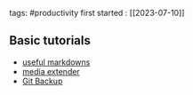 tags: #productivity
first started : [[2023-07-10]]

## Basic tutorials
- [useful markdowns](https://www.youtube.com/watch?v=d8fXEhWy_rY&list=PL90FNspoep13g7ML9RIqh4J5IlJUp-5LA&index=1)
- [media extender](https://www.youtube.com/watch?v=GQXVWtNkeZw&t=727s)
- [Git Backup](https://www.youtube.com/watch?v=BTN6hJ65qk8)